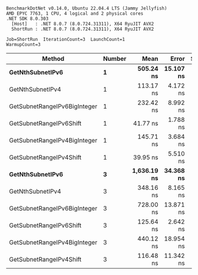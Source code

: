 ```

BenchmarkDotNet v0.14.0, Ubuntu 22.04.4 LTS (Jammy Jellyfish)
AMD EPYC 7763, 1 CPU, 4 logical and 2 physical cores
.NET SDK 8.0.303
  [Host]   : .NET 8.0.7 (8.0.724.31311), X64 RyuJIT AVX2
  ShortRun : .NET 8.0.7 (8.0.724.31311), X64 RyuJIT AVX2

Job=ShortRun  IterationCount=3  LaunchCount=1  
WarmupCount=3  

```
| Method                       | Number | Mean        | Error     | StdDev   | Min         | Max         | Gen0   | Allocated |
|----------------------------- |------- |------------:|----------:|---------:|------------:|------------:|-------:|----------:|
| **GetNthSubnetIPv6**             | **1**      |   **505.24 ns** | **15.107 ns** | **0.828 ns** |   **504.41 ns** |   **506.07 ns** | **0.0076** |     **696 B** |
| GetNthSubnetIPv4             | 1      |   113.17 ns |  4.172 ns | 0.229 ns |   113.01 ns |   113.43 ns | 0.0019 |     160 B |
| GetSubnetRangeIPv6BigInteger | 1      |   232.42 ns |  8.992 ns | 0.493 ns |   231.85 ns |   232.76 ns | 0.0050 |     432 B |
| GetSubnetRangeIPv6Shift      | 1      |    41.77 ns |  1.788 ns | 0.098 ns |    41.68 ns |    41.88 ns | 0.0019 |     160 B |
| GetSubnetRangeIPv4BigInteger | 1      |   145.71 ns |  3.684 ns | 0.202 ns |   145.49 ns |   145.88 ns | 0.0024 |     208 B |
| GetSubnetRangeIPv4Shift      | 1      |    39.95 ns |  5.510 ns | 0.302 ns |    39.62 ns |    40.21 ns | 0.0021 |     176 B |
| **GetNthSubnetIPv6**             | **3**      | **1,636.19 ns** | **34.368 ns** | **1.884 ns** | **1,634.32 ns** | **1,638.09 ns** | **0.0248** |    **2168 B** |
| GetNthSubnetIPv4             | 3      |   348.16 ns |  8.165 ns | 0.448 ns |   347.64 ns |   348.44 ns | 0.0057 |     480 B |
| GetSubnetRangeIPv6BigInteger | 3      |   728.00 ns | 13.871 ns | 0.760 ns |   727.13 ns |   728.50 ns | 0.0153 |    1296 B |
| GetSubnetRangeIPv6Shift      | 3      |   125.64 ns |  2.642 ns | 0.145 ns |   125.53 ns |   125.81 ns | 0.0057 |     480 B |
| GetSubnetRangeIPv4BigInteger | 3      |   440.12 ns | 18.954 ns | 1.039 ns |   439.22 ns |   441.26 ns | 0.0072 |     624 B |
| GetSubnetRangeIPv4Shift      | 3      |   116.48 ns | 11.342 ns | 0.622 ns |   115.76 ns |   116.87 ns | 0.0062 |     528 B |
